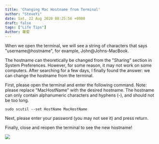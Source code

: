 ```yaml
---
title: 'Changing Mac Hostname from Terminal'
author: "SteveYi"
date: Sat, 22 Aug 2020 08:25:56 +0000
draft: false
tags: ["Life Tips"]
Author: 蘿蔔
---
```


When we open the terminal, we will see a string of characters that says "username@hostname", for example, John@Johns-MacBook.

The hostname can theoretically be changed from the "Sharing" section in System Preferences. However, for some reason, it may not work on some computers. After searching for a few days, I finally found the answer: we can change the hostname from the terminal.

First, please open the terminal and enter the following command. Note: please replace "MacHostName" with the desired hostname. The hostname can only contain alphanumeric characters and hyphens (-), and should not be too long.

```
sudo scutil --set HostName MacHostName
```

Next, please enter your password (you may not see it) and press return.

Finally, close and reopen the terminal to see the new hostname!

![](https://static-a1.steveyi.net/media/blog/2020082208224152.png)
